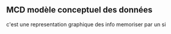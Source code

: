 # 

## MCD modèle conceptuel des données

c'est une representation graphique des info memoriser par un si
